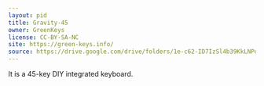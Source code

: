 ```yaml
---
layout: pid
title: Gravity-45
owner: GreenKeys
license: CC-BY-SA-NC
site: https://green-keys.info/
source: https://drive.google.com/drive/folders/1e-c62-ID7IzSl4b39KkLNPqCPHoULJKY
---
```

It is a 45-key DIY integrated keyboard.
